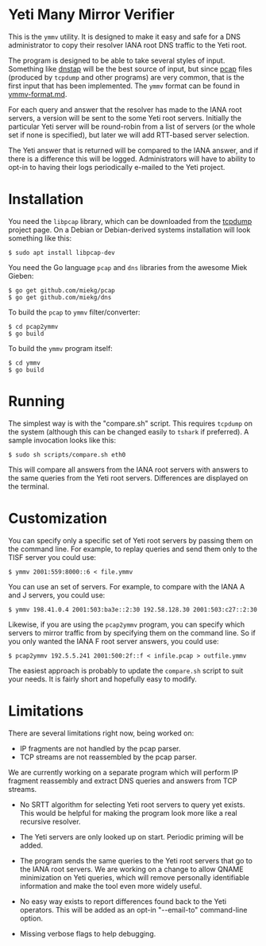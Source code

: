 Yeti Many Mirror Verifier
=========================

This is the `ymmv` utility. It is designed to make it easy and safe
for a DNS administrator to copy their resolver IANA root DNS traffic
to the Yeti root.

The program is designed to be able to take several styles of input.
Something like [dnstap](http://dnstap.info/) will be the best source
of input, but since
[pcap](https://wiki.wireshark.org/Development/LibpcapFileFormat)
files (produced by `tcpdump` and other programs) are very common, that
is the first input that has been implemented. The `ymmv` format can
be found in
[ymmv-format.md](https://github.com/shane-kerr/ymmv/blob/master/ymmv-format.md).

For each query and answer that the resolver has made to the IANA root
servers, a version will be sent to the some Yeti root servers.
Initially the particular Yeti server will be round-robin from a list
of servers (or the whole set if none is specified), but later we will
add RTT-based server selection.

The Yeti answer that is returned will be compared to the IANA answer,
and if there is a difference this will be logged. Administrators will
have to ability to opt-in to having their logs periodically e-mailed
to the Yeti project.


Installation
============
You need the `libpcap` library, which can be downloaded from the
[tcpdump](http://www.tcpdump.org/) project page. On a Debian or
Debian-derived systems installation will look something like this:

    $ sudo apt install libpcap-dev

You need the Go language `pcap` and `dns` libraries from the awesome
Miek Gieben:

    $ go get github.com/miekg/pcap
    $ go get github.com/miekg/dns

To build the `pcap` to `ymmv` filter/converter:

    $ cd pcap2ymmv
    $ go build

To build the `ymmv` program itself:

    $ cd ymmv
    $ go build


Running
=======

The simplest way is with the "compare.sh" script. This requires
`tcpdump` on the system (although this can be changed easily to
`tshark` if preferred). A sample invocation looks like this:

    $ sudo sh scripts/compare.sh eth0

This will compare all answers from the IANA root servers with answers
to the same queries from the Yeti root servers. Differences are
displayed on the terminal.


Customization
=============
You can specify only a specific set of Yeti root servers by passing
them on the command line. For example, to replay queries and send them
only to the TISF server you could use:

    $ ymmv 2001:559:8000::6 < file.ymmv

You can use an set of servers. For example, to compare with the IANA A
and J servers, you could use:

    $ ymmv 198.41.0.4 2001:503:ba3e::2:30 192.58.128.30 2001:503:c27::2:30

Likewise, if you are using the `pcap2ymmv` program, you can specify
which servers to mirror traffic from by specifying them on the command
line. So if you only wanted the IANA F root server answers, you could
use:

    $ pcap2ymmv 192.5.5.241 2001:500:2f::f < infile.pcap > outfile.ymmv

The easiest approach is probably to update the `compare.sh` script to
suit your needs. It is fairly short and hopefully easy to modify.


Limitations
===========
There are several limitations right now, being worked on:

* IP fragments are not handled by the pcap parser.
* TCP streams are not reassembled by the pcap parser.

We are currently working on a separate program which will perform IP
fragment reassembly and extract DNS queries and answers from TCP
streams.

* No SRTT algorithm for selecting Yeti root servers to query yet
  exists. This would be helpful for making the program look more like
  a real recursive resolver.

* The Yeti servers are only looked up on start. Periodic priming will
  be added.

* The program sends the same queries to the Yeti root servers that go
  to the IANA root servers. We are working on a change to allow QNAME
  minimization on Yeti queries, which will remove personally
  identifiable information and make the tool even more widely useful.

* No easy way exists to report differences found back to the Yeti
  operators. This will be added as an opt-in "--email-to" command-line
  option.

* Missing verbose flags to help debugging.

